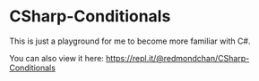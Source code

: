 # CSharp-Conditionals
This is just a playground for me to become more familiar with C#. 

You can also view it here: https://repl.it/@redmondchan/CSharp-Conditionals
